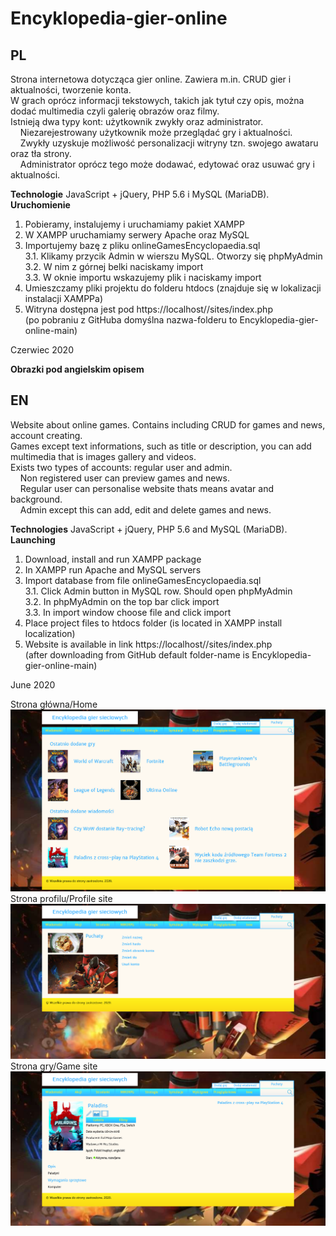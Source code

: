 # Encyklopedia-gier-online
## PL
Strona internetowa dotycząca gier online. Zawiera m.in. CRUD gier i aktualności, tworzenie konta.<br>
W grach oprócz informacji tekstowych, takich jak tytuł czy opis, można dodać multimedia czyli galerię obrazów oraz filmy.<br>
Istnieją dwa typy kont: użytkownik zwykły oraz administrator.<br>
&nbsp;&nbsp;&nbsp;&nbsp;Niezarejestrowany użytkownik może przeglądać gry i aktualności.<br>
&nbsp;&nbsp;&nbsp;&nbsp;Zwykły uzyskuje możliwość personalizacji witryny tzn. swojego awataru oraz tła strony.<br>
&nbsp;&nbsp;&nbsp;&nbsp;Administrator oprócz tego może dodawać, edytować oraz usuwać gry i aktualności.<br>

**Technologie** JavaScript + jQuery, PHP 5.6 i MySQL (MariaDB).<br>
**Uruchomienie**
1. Pobieramy, instalujemy i uruchamiamy pakiet XAMPP
2. W XAMPP uruchamiamy serwery Apache oraz MySQL
3. Importujemy bazę z pliku onlineGamesEncyclopaedia.sql<br>
3.1. Klikamy przycik Admin w wierszu MySQL. Otworzy się phpMyAdmin<br>
3.2. W nim z górnej belki naciskamy import<br>
3.3. W oknie importu wskazujemy plik i naciskamy import
4. Umieszczamy pliki projektu do folderu htdocs (znajduje się w lokalizacji instalacji XAMPPa)
5. Witryna dostępna jest pod https://localhost/<nazwa-folderu>/sites/index.php <br>
(po pobraniu z GitHuba domyślna nazwa-folderu to Encyklopedia-gier-online-main)<br>

Czerwiec 2020

**Obrazki pod angielskim opisem**

## EN
Website about online games. Contains including CRUD for games and news, account creating.<br>
Games except text informations, such as title or description, you can add multimedia that is images gallery and videos.<br>
Exists two types of accounts: regular user and admin.<br>
&nbsp;&nbsp;&nbsp;&nbsp;Non registered user can preview games and news.<br>
&nbsp;&nbsp;&nbsp;&nbsp;Regular user can personalise website thats means avatar and background.<br>
&nbsp;&nbsp;&nbsp;&nbsp;Admin except this can add, edit and delete games and news.<br>

**Technologies** JavaScript + jQuery, PHP 5.6 and MySQL (MariaDB).<br>
**Launching**
1. Download, install and run XAMPP package
2. In XAMPP run Apache and MySQL servers
3. Import database from file onlineGamesEncyclopaedia.sql<br>
   3.1. Click Admin button in MySQL row. Should open phpMyAdmin<br>
   3.2. In phpMyAdmin on the top bar click import<br>
   3.3. In import window choose file and click import
4. Place project files to htdocs folder (is located in XAMPP install localization)
5. Website is available in link https://localhost/<folder-name>/sites/index.php <br>
   (after downloading from GitHub default folder-name is Encyklopedia-gier-online-main)<br>

June 2020

Strona główna/Home
![img.png](readme/img.png)
Strona profilu/Profile site
![img.png](readme/profile.png)
Strona gry/Game site
![img_1.png](readme/game.png)